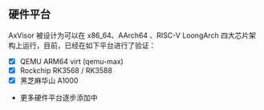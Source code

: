 ## 硬件平台

AxVisor 被设计为可以在 x86_64、AArch64 、RISC-V LoongArch 四大芯片架构上运行，目前，已经在如下平台进行了验证：

- [x] QEMU ARM64 virt (qemu-max)
- [x] Rockchip RK3568 / RK3588
- [x] 黑芝麻华山 A1000
- 更多硬件平台逐步添加中